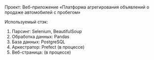 Проект: Веб-приложение «Платформа агрегирования объявлений о продаже автомобилей с пробегом»

Используемый стэк:
1. Парсинг: Selenium, BeautifulSoup
2. Обработка данных: Pandas
3. База данных: PostgreSQL
4. Аркестратор: Prefect (в процессе)
5. Веб-страница: (в процессе)
